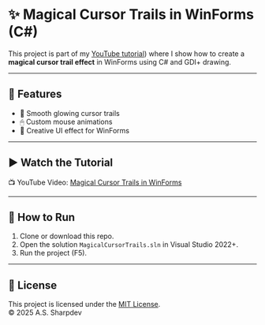 # ✨ Magical Cursor Trails in WinForms (C#)

This project is part of my [YouTube tutorial](https://www.youtube.com/playlist?list=PLGPDw_U3IrbotanQ41JsmzYyh6udu0vOS)) where I show how to create a **magical cursor trail effect** in WinForms using C# and GDI+ drawing.  

---

## 📂 Features
- 🌟 Smooth glowing cursor trails  
- 🖱 Custom mouse animations  
- 🎨 Creative UI effect for WinForms  

---

## ▶️ Watch the Tutorial
📺 YouTube Video: [Magical Cursor Trails in WinForms](https://youtu.be/tEyMHUEv-yU)  

---

## 🚀 How to Run
1. Clone or download this repo.  
2. Open the solution `MagicalCursorTrails.sln` in Visual Studio 2022+.  
3. Run the project (F5).  

---

## 📜 License
This project is licensed under the [MIT License](LICENSE).  
© 2025 A.S. Sharpdev
